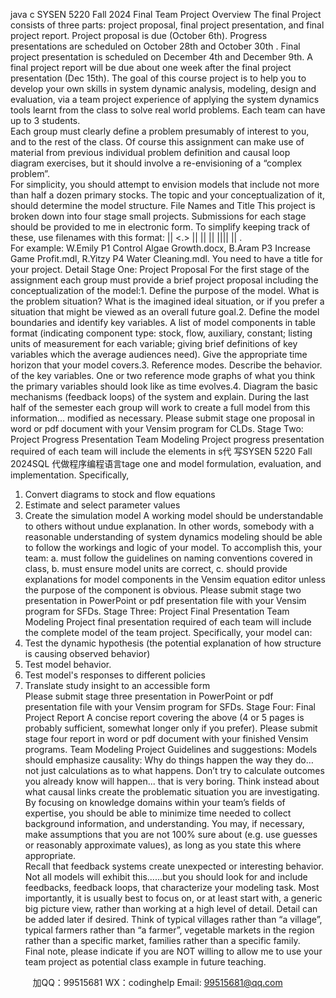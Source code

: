 java c
SYSEN 5220 Fall 2024
Final Team Project
Overview
The final Project consists of three parts: project proposal, final project presentation, and final project report.    Project proposal is due (October 6th).    Progress presentations are scheduled on October 28th      and October 30th   .    Final project presentation is scheduled on December 4th   and    December 9th.    A final project report will be due about one week after the final project presentation (Dec 15th).    The goal of this course project is to help you to develop your own skills in system dynamic analysis, modeling, design and evaluation, via a team project experience of applying the system dynamics tools learnt from the class to solve real world problems.    Each team can have up to 3 students.    
Each group must clearly define a problem presumably of interest to you, and to the rest of the class.       Of course this assignment can make use of material from previous individual   problem definition and causal loop diagram exercises, but it should involve a re-envisioning of a “complex problem”.    
For simplicity, you should attempt   to envision models that include not more than half a dozen primary stocks.       The topic and your conceptualization of it, should determine the model structure.
File Names and Title
This project is broken down into four stage small projects.       Submissions for each stage should be provided to me in electronic form.    To simplify keeping track of these, use filenames with this format:    || <.> || || ||
|||| || .         
For example: W.Emily P1 Control Algae Growth.docx,    B.Aram P3 Increase Game Profit.mdl, R.Yitzy P4 Water Cleaning.mdl.
You   need to have a title for your project.
Detail
Stage One: Project Proposal
For the first stage of the assignment each group must provide a brief project proposal including the conceptualization of the model:1.   Define the purpose of the model.    What is the problem situation?    What is the imagined ideal situation, or if you prefer a situation that might be viewed as an overall future goal.2.   Define the model boundaries and identify key variables.    A list of model components in table format (indicating component type: stock, flow, auxiliary, constant; listing units of measurement for each variable; giving brief definitions of key variables which the average audiences need).    Give the appropriate time horizon that your model covers.3.   Reference modes.    Describe the behavior. of the key variables.    One or two reference mode graphs of what you think the primary variables should look like as time evolves.4.   Diagram the basic mechanisms (feedback loops) of the system and explain.
During the last half of the semester each group will work to create a full model   from this information… modified as necessary.
Please submit stage one proposal in word or pdf document with your Vensim program for CLDs.
Stage Two: Project Progress Presentation
Team Modeling Project progress presentation required of each team will include the elements in s代 写SYSEN 5220 Fall 2024SQL
代做程序编程语言tage one and model formulation, evaluation, and implementation.    Specifically,
1.   Convert diagrams to stock and flow equations
2.   Estimate and select parameter values
3.   Create the simulation model
A working model should be understandable to others without undue explanation.    In other words, somebody with a reasonable understanding of system dynamics modeling should be able to follow the workings and logic of your model.       To accomplish this, your team:
a.   must    follow the guidelines on naming conventions covered in class,
b.   must ensure model units are correct,
c.   should provide explanations for model components in the Vensim equation editor unless the purpose of the component is obvious.
Please submit stage two presentation in PowerPoint or pdf presentation file with your Vensim program for SFDs.
Stage Three: Project Final Presentation
Team Modeling Project final presentation required of each team will include the complete model of the team project.    Specifically, your model can:
1.   Test the dynamic hypothesis (the potential explanation of how structure is causing observed behavior)
2.   Test model behavior.
3.   Test model's responses to different policies
4.   Translate study insight to an accessible form   
Please submit stage three presentation in PowerPoint or pdf presentation file with your Vensim program for SFDs.
Stage Four: Final Project Report
A concise report covering the above (4 or 5 pages is probably sufficient, somewhat longer only if you prefer).
Please submit stage four report in word or pdf document with your finished Vensim programs.
Team Modeling Project Guidelines and suggestions:
Models should emphasize causality:    Why do things happen the way they do… not just calculations as to what happens.    Don’t try to calculate outcomes you already know will happen...    that is very boring.       Think instead about what causal links create the problematic situation you are investigating.       
By focusing on knowledge domains within your team’s fields of expertise, you should be able to minimize time needed to collect background information, and understanding.       You may, if necessary, make assumptions that you are not 100% sure about (e.g. use guesses or reasonably approximate values), as long as you state this where appropriate.       
Recall that feedback systems create unexpected or interesting behavior.    Not all models will exhibit this...…but you should look for and include feedbacks, feedback loops, that characterize your modeling task.
Most importantly, it is usually best to focus on, or at least start with, a generic big picture view, rather than working at a high level of detail.          Detail can be added later if desired.       Think of typical villages rather than “a village”, typical farmers rather than “a farmer”, vegetable markets in the region rather than a specific market, families rather than a specific family.       
Final note, please indicate if you are NOT willing to allow me to use your team project as potential class example in future teaching.   

         
加QQ：99515681  WX：codinghelp  Email: 99515681@qq.com
